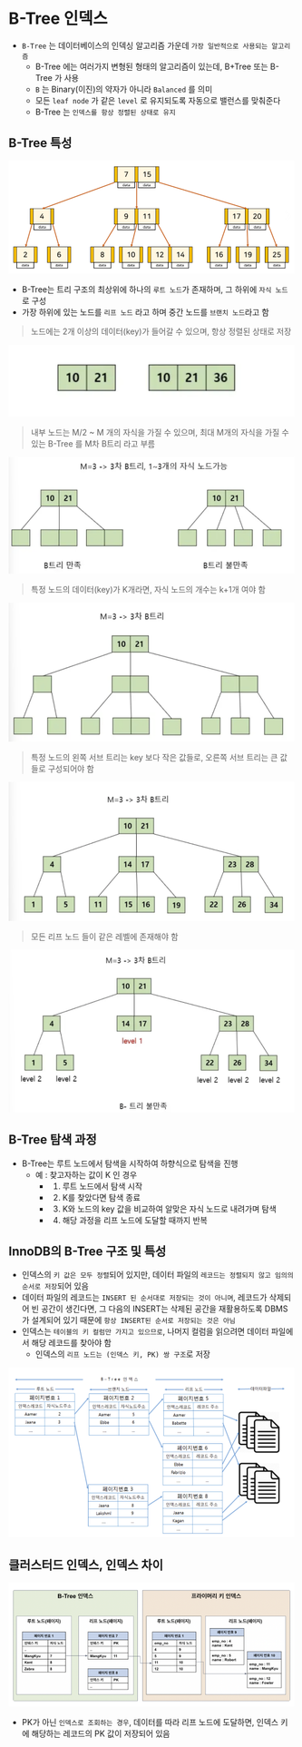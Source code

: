 # B-Tree 인덱스

- `B-Tree` 는 데이터베이스의 인덱싱 알고리즘 가운데 `가장 일반적으로 사용되는 알고리즘`
    - B-Tree 에는 여러가지 변형된 형태의 알고리즘이 있는데, B+Tree 또는 B-Tree 가 사용
    - `B` 는 Binary(이진)의 약자가 아니라 `Balanced` 를 의미
    - 모든 `leaf node` 가 같은 `level` 로 유지되도록 자동으로 밸런스를 맞춰준다
    - B-Tree 는 `인덱스를 항상 정렬된 상태로 유지`

## B-Tree 특성 

![img.png](../image/8.6.png)

- B-Tree는 트리 구조의 최상위에 하나의 `루트 노드`가 존재하며, 그 하위에 `자식 노드`로 구성
- 가장 하위에 있는 노드를 `리프 노드` 라고 하며 중간 노드를 `브랜치 노드`라고 함


> 노드에는 2개 이상의 데이터(key)가 들어갈 수 있으며, 항상 정렬된 상태로 저장

![img.png](../image/8.7.png)

> 내부 노드는 M/2 ~ M 개의 자식을 가질 수 있으며, 최대 M개의 자식을 가질 수 있는 B-Tree 를 M차 B트리 라고 부름

![img.png](../image/8.8.png)

> 특정 노드의 데이터(key)가 K개라면, 자식 노드의 개수는 k+1개 여야 함

![img.png](../image/8.9.png)

> 특정 노드의 왼쪽 서브 트리는 key 보다 작은 값들로, 오른쪽 서브 트리는 큰 값들로 구성되어야 함

![img.png](../image/8.10.png)

> 모든 리프 노드 들이 같은 레벨에 존재해야 함

![img.png](../image/8.11.png)

## B-Tree 탐색 과정

- B-Tree는 루트 노드에서 탐색을 시작하여 하향식으로 탐색을 진행
  - 예 : 찾고자하는 값이 K 인 경우
    - 1. 루트 노드에서 탐색 시작
    - 2. K를 찾았다면 탐색 종료
    - 3. K와 노드의 key 값을 비교하여 알맞은 자식 노드로 내려가며 탐색
    - 4. 해당 과정을 리프 노드에 도달할 때까지 반복

## InnoDB의 B-Tree 구조 및 특성

- 인덱스의 `키 값은 모두 정렬`되어 있지만, 데이터 파일의 `레코드는 정렬되지 않고 임의의 순서로 저장`되어 있음
- 데이터 파일의 레코드는 `INSERT 된 순서대로 저장되는 것이 아니며`, 레코드가 삭제되어 빈 공간이 생긴다면, 그 다음의 INSERT는 삭제된 공간을 재활용하도록 DBMS가 설계되어 있기 때문에 `항상 INSERT된 순서로 저장되는 것은 아님`
- 인덱스는 `테이블의 키 컬럼만 가지고 있으므로`, 나머지 컬럼을 읽으려면 데이터 파일에서 해당 레코드를 찾아야 함
  - 인덱스의 `리프 노드는 (인덱스 키, PK) 쌍 구조`로 저장

![img.png](../image/8.12.png)

## 클러스터드 인덱스, 인덱스 차이

![img.png](../image/8.13.png)

- PK가 아닌 `인덱스로 조회하는 경우`, 데이터를 따라 리프 노드에 도달하면, 인덱스 키에 해당하는 레코드의 PK 값이 저장되어 있음
